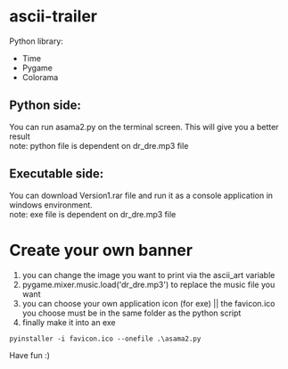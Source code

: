 # ascii-trailer


Python library:
 - Time
 - Pygame
 - Colorama


## Python side:
You can run asama2.py on the terminal screen. This will give you a better result <br>
note: python file is dependent on dr_dre.mp3 file


## Executable side:
You can download Version1.rar file and run it as a console application in windows environment. <br>
note: exe file is dependent on dr_dre.mp3 file



# Create your own banner
 1. you can change the image you want to print via the ascii_art variable
 2. pygame.mixer.music.load('dr_dre.mp3') to replace the music file you want
 3. you can choose your own application icon (for exe) || the favicon.ico you choose must be in the same folder as the python script
 4. finally make it into an exe
 ```
pyinstaller -i favicon.ico --onefile .\asama2.py
 ```

Have fun :)
